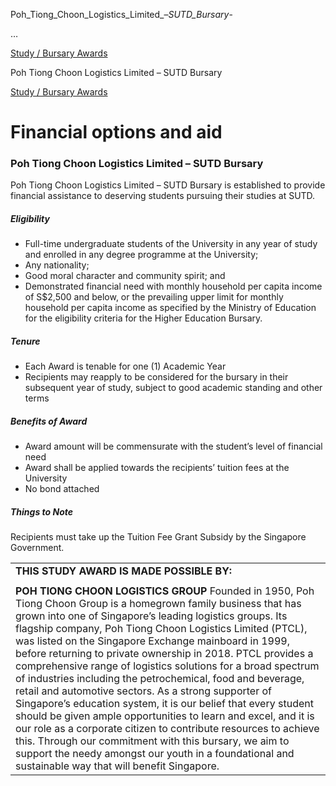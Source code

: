 Poh_Tiong_Choon_Logistics_Limited_–_SUTD_Bursary_-



…

 [Study / Bursary Awards](/admissions/undergraduate/financing-options-and-aid/financial-aid/study-bursary-awards) 

Poh Tiong Choon Logistics Limited – SUTD Bursary

[Study / Bursary Awards](https://www.sutd.edu.sg/admissions/undergraduate/financing-options-and-aid/financial-aid/study-bursary-awards)

Financial options and aid
=========================

### Poh Tiong Choon Logistics Limited – SUTD Bursary



Poh Tiong Choon Logistics Limited – SUTD Bursary is established to provide financial assistance to deserving students pursuing their studies at SUTD.



##### **Eligibility**



* Full-time undergraduate students of the University in any year of study and enrolled in any degree programme at the University;
* Any nationality;
* Good moral character and community spirit; and
* Demonstrated financial need with monthly household per capita income of S$2,500 and below, or the prevailing upper limit for monthly household per capita income as specified by the Ministry of Education for the eligibility criteria for the Higher Education Bursary.


##### **Tenure**



* Each Award is tenable for one (1) Academic Year
* Recipients may reapply to be considered for the bursary in their subsequent year of study, subject to good academic standing and other terms


##### **Benefits of Award**



* Award amount will be commensurate with the student’s level of financial need
* Award shall be applied towards the recipients’ tuition fees at the University
* No bond attached


##### **Things to Note**



Recipients must take up the Tuition Fee Grant Subsidy by the Singapore Government.



|  |
| --- |
| **THIS STUDY AWARD IS MADE POSSIBLE BY:** |
|  |
| **POH TIONG CHOON LOGISTICS GROUP**   Founded in 1950, Poh Tiong Choon Group is a homegrown family business that has grown into one of Singapore’s leading logistics groups. Its flagship company, Poh Tiong Choon Logistics Limited (PTCL), was listed on the Singapore Exchange mainboard in 1999, before returning to private ownership in 2018. PTCL provides a comprehensive range of logistics solutions for a broad spectrum of industries including the petrochemical, food and beverage, retail and automotive sectors.    As a strong supporter of Singapore’s education system, it is our belief that every student should be given ample opportunities to learn and excel, and it is our role as a corporate citizen to contribute resources to achieve this. Through our commitment with this bursary, we aim to support the needy amongst our youth in a foundational and sustainable way that will benefit Singapore. |

